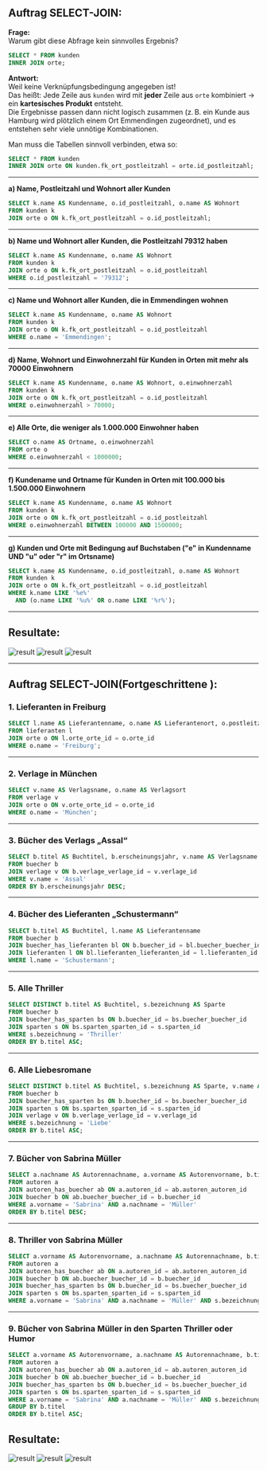 ## Auftrag SELECT-JOIN:
**Frage:**  
Warum gibt diese Abfrage kein sinnvolles Ergebnis?

```sql
SELECT * FROM kunden
INNER JOIN orte;
```

**Antwort:**  
Weil keine Verknüpfungsbedingung angegeben ist!  
Das heißt: Jede Zeile aus `kunden` wird mit **jeder** Zeile aus `orte` kombiniert → ein **kartesisches Produkt** entsteht.  
Die Ergebnisse passen dann nicht logisch zusammen (z. B. ein Kunde aus Hamburg wird plötzlich einem Ort Emmendingen zugeordnet), und es entstehen sehr viele unnötige Kombinationen.

Man muss die Tabellen sinnvoll verbinden, etwa so:

```sql
SELECT * FROM kunden
INNER JOIN orte ON kunden.fk_ort_postleitzahl = orte.id_postleitzahl;
```

---

**a) Name, Postleitzahl und Wohnort aller Kunden**

```sql
SELECT k.name AS Kundenname, o.id_postleitzahl, o.name AS Wohnort
FROM kunden k
JOIN orte o ON k.fk_ort_postleitzahl = o.id_postleitzahl;
```

---

**b) Name und Wohnort aller Kunden, die Postleitzahl 79312 haben**

```sql
SELECT k.name AS Kundenname, o.name AS Wohnort
FROM kunden k
JOIN orte o ON k.fk_ort_postleitzahl = o.id_postleitzahl
WHERE o.id_postleitzahl = '79312';
```

---

**c) Name und Wohnort aller Kunden, die in Emmendingen wohnen**

```sql
SELECT k.name AS Kundenname, o.name AS Wohnort
FROM kunden k
JOIN orte o ON k.fk_ort_postleitzahl = o.id_postleitzahl
WHERE o.name = 'Emmendingen';
```

---

**d) Name, Wohnort und Einwohnerzahl für Kunden in Orten mit mehr als 70000 Einwohnern**

```sql
SELECT k.name AS Kundenname, o.name AS Wohnort, o.einwohnerzahl
FROM kunden k
JOIN orte o ON k.fk_ort_postleitzahl = o.id_postleitzahl
WHERE o.einwohnerzahl > 70000;
```

---

**e) Alle Orte, die weniger als 1.000.000 Einwohner haben**

```sql
SELECT o.name AS Ortname, o.einwohnerzahl
FROM orte o
WHERE o.einwohnerzahl < 1000000;
```

---

**f) Kundename und Ortname für Kunden in Orten mit 100.000 bis 1.500.000 Einwohnern**

```sql
SELECT k.name AS Kundenname, o.name AS Wohnort
FROM kunden k
JOIN orte o ON k.fk_ort_postleitzahl = o.id_postleitzahl
WHERE o.einwohnerzahl BETWEEN 100000 AND 1500000;
```

---

**g) Kunden und Orte mit Bedingung auf Buchstaben ("e" in Kundenname UND "u" oder "r" im Ortsname)**

```sql
SELECT k.name AS Kundenname, o.id_postleitzahl, o.name AS Wohnort
FROM kunden k
JOIN orte o ON k.fk_ort_postleitzahl = o.id_postleitzahl
WHERE k.name LIKE '%e%'
  AND (o.name LIKE '%u%' OR o.name LIKE '%r%');
```

---
## Resultate:
![result](integrität_pic/joina-c.jpg)
![result](integrität_pic/joinD-f.jpg)
![result](integrität_pic/joinG.jpg)

---
## Auftrag SELECT-JOIN(Fortgeschrittene ):
### 1. Lieferanten in Freiburg

```sql
SELECT l.name AS Lieferantenname, o.name AS Lieferantenort, o.postleitzahl
FROM lieferanten l
JOIN orte o ON l.orte_orte_id = o.orte_id
WHERE o.name = 'Freiburg';
```

---

### 2. Verlage in München

```sql
SELECT v.name AS Verlagsname, o.name AS Verlagsort
FROM verlage v
JOIN orte o ON v.orte_orte_id = o.orte_id
WHERE o.name = 'München';
```

---

### 3. Bücher des Verlags „Assal“

```sql
SELECT b.titel AS Buchtitel, b.erscheinungsjahr, v.name AS Verlagsname
FROM buecher b
JOIN verlage v ON b.verlage_verlage_id = v.verlage_id
WHERE v.name = 'Assal'
ORDER BY b.erscheinungsjahr DESC;
```

---

### 4. Bücher des Lieferanten „Schustermann“

```sql
SELECT b.titel AS Buchtitel, l.name AS Lieferantenname
FROM buecher b
JOIN buecher_has_lieferanten bl ON b.buecher_id = bl.buecher_buecher_id
JOIN lieferanten l ON bl.lieferanten_lieferanten_id = l.lieferanten_id
WHERE l.name = 'Schustermann';
```

---

### 5. Alle Thriller

```sql
SELECT DISTINCT b.titel AS Buchtitel, s.bezeichnung AS Sparte
FROM buecher b
JOIN buecher_has_sparten bs ON b.buecher_id = bs.buecher_buecher_id
JOIN sparten s ON bs.sparten_sparten_id = s.sparten_id
WHERE s.bezeichnung = 'Thriller'
ORDER BY b.titel ASC;
```

---

### 6. Alle Liebesromane

```sql
SELECT DISTINCT b.titel AS Buchtitel, s.bezeichnung AS Sparte, v.name AS Verlagsname
FROM buecher b
JOIN buecher_has_sparten bs ON b.buecher_id = bs.buecher_buecher_id
JOIN sparten s ON bs.sparten_sparten_id = s.sparten_id
JOIN verlage v ON b.verlage_verlage_id = v.verlage_id
WHERE s.bezeichnung = 'Liebe'
ORDER BY b.titel ASC;
```

---

### 7. Bücher von Sabrina Müller

```sql
SELECT a.nachname AS Autorennachname, a.vorname AS Autorenvorname, b.titel AS Buchtitel
FROM autoren a
JOIN autoren_has_buecher ab ON a.autoren_id = ab.autoren_autoren_id
JOIN buecher b ON ab.buecher_buecher_id = b.buecher_id
WHERE a.vorname = 'Sabrina' AND a.nachname = 'Müller'
ORDER BY b.titel DESC;
```

---

### 8. Thriller von Sabrina Müller

```sql
SELECT a.vorname AS Autorenvorname, a.nachname AS Autorennachname, b.titel AS Buchtitel, s.bezeichnung AS Sparte
FROM autoren a
JOIN autoren_has_buecher ab ON a.autoren_id = ab.autoren_autoren_id
JOIN buecher b ON ab.buecher_buecher_id = b.buecher_id
JOIN buecher_has_sparten bs ON b.buecher_id = bs.buecher_buecher_id
JOIN sparten s ON bs.sparten_sparten_id = s.sparten_id
WHERE a.vorname = 'Sabrina' AND a.nachname = 'Müller' AND s.bezeichnung = 'Thriller';
```

---

### 9. Bücher von Sabrina Müller in den Sparten Thriller oder Humor

```sql
SELECT a.vorname AS Autorenvorname, a.nachname AS Autorennachname, b.titel AS Buchtitel, GROUP_CONCAT(DISTINCT s.bezeichnung) AS Sparten
FROM autoren a
JOIN autoren_has_buecher ab ON a.autoren_id = ab.autoren_autoren_id
JOIN buecher b ON ab.buecher_buecher_id = b.buecher_id
JOIN buecher_has_sparten bs ON b.buecher_id = bs.buecher_buecher_id
JOIN sparten s ON bs.sparten_sparten_id = s.sparten_id
WHERE a.vorname = 'Sabrina' AND a.nachname = 'Müller' AND s.bezeichnung IN ('Thriller', 'Humor')
GROUP BY b.titel
ORDER BY b.titel ASC;
```

## Resultate:
![result](integrität_pic/join1-3.jpg)
![result](integrität_pic/join4-6.jpg)
![result](integrität_pic/join7-9.jpg)
